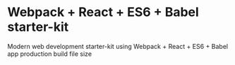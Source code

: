 # Webpack + React + ES6 + Babel starter-kit
Modern web development starter-kit using Webpack + React + ES6 + Babel app production build file size


